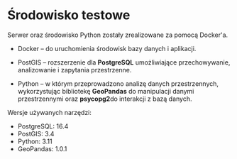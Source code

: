 # Środowisko testowe
Serwer oraz środowisko Python zostały zrealizowane za pomocą Docker'a.

* Docker – do uruchomienia środowisk bazy danych i aplikacji.

* PostGIS – rozszerzenie dla **PostgreSQL** umożliwiające przechowywanie, analizowanie i zapytania przestrzenne.

* Python – w którym przeprowadzono analizę danych przestrzennych, wykorzystując bibliotekę **GeoPandas** do manipulacji danymi przestrzennymi oraz **psycopg2**do interakcji z bazą danych.

Wersje używanych narzędzi:
- PostgreSQL: 16.4
- PostGIS: 3.4
- Python: 3.11
- GeoPandas: 1.0.1
